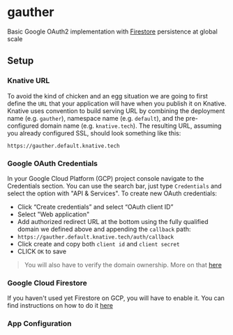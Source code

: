 # gauther

Basic Google OAuth2 implementation with [Firestore](https://cloud.google.com/firestore/) persistence at global scale

## Setup

### Knative URL

To avoid the kind of chicken and an egg situation we are going to first define the `URL` that your application will have when you publish it on Knative. Knative uses convention to build serving URL by combining the deployment name (e.g. `gauther`), namespace name (e.g. `default`), and the pre-configured domain name (e.g. `knative.tech`). The resulting URL, assuming you already configured SSL, should look something like this:

```shell
https://gauther.default.knative.tech
```

### Google OAuth Credentials

In your Google Cloud Platform (GCP) project console navigate to the Credentials section. You can use the search bar, just type `Credentials` and select the option with "API & Services". To create new OAuth credentials:

* Click “Create credentials” and select “OAuth client ID”
* Select "Web application"
* Add authorized redirect URL at the bottom using the fully qualified domain we defined above and appending the `callback` path:
 * `https://gauther.default.knative.tech/auth/callback`
* Click create and copy both `client id` and `client secret`
* CLICK `OK` to save

> You will also have to verify the domain ownership. More on that [here](https://support.google.com/cloud/answer/6158849?hl=en#authorized-domains)

### Google Cloud Firestore

If you haven't used yet Firestore on GCP, you will have to enable it. You can find instructions on how to do it [here](https://firebase.google.com/docs/firestore/quickstart)

### App Configuration